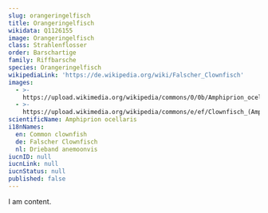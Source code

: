 ```yaml
---
slug: orangeringelfisch
title: Orangeringelfisch
wikidata: Q1126155
image: Orangeringelfisch
class: Strahlenflosser
order: Barschartige
family: Riffbarsche
species: Orangeringelfisch
wikipediaLink: 'https://de.wikipedia.org/wiki/Falscher_Clownfisch'
images:
  - >-
    https://upload.wikimedia.org/wikipedia/commons/0/0b/Amphiprion_ocellaris_at_Gilli_Banta.JPG
  - >-
    https://upload.wikimedia.org/wikipedia/commons/e/ef/Clownfisch_(Amphiprion_ocellaris).jpg
scientificName: Amphiprion ocellaris
i18nNames:
  en: Common clownfish
  de: Falscher Clownfisch
  nl: Drieband anemoonvis
iucnID: null
iucnLink: null
iucnStatus: null
published: false
---
```


I am content.
